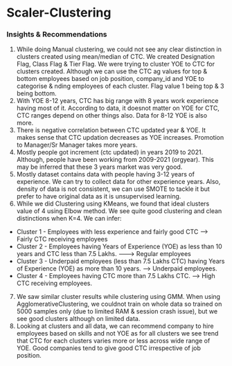 # Scaler-Clustering 
### Insights & Recommendations 
1. While doing Manual clustering, we could not see any clear distinction in clusters created using mean/median of CTC. We created Designation Flag, Class Flag & Tier Flag. We were trying to cluster YOE to CTC for clusters created. Although we can use the CTC  ag values for top & bottom employees based on job position, company_id and YOE to categorise &  nding employees of each cluster. Flag value 1 being top & 3 being bottom.
2. With YOE 8-12 years, CTC has big range with 8 years work experience having most of it. According to data, it doesnot matter on YOE for CTC, CTC ranges depend on other things also. Data for 8-12 YOE is also more.
3. There is negative correlation between CTC updated year & YOE. It makes sense that CTC updation decreases as YOE increases. Promotion to Manager/Sr Manager takes more years.
4. Mostly people got increment (ctc updated) in years 2019 to 2021. Although, people have been working from 2009-2021 (orgyear). This may be inferred that these 3 years market was very good.
5. Mostly dataset contains data with people having 3-12 years of experience. We can try to collect data for other experience years. Also, density of data is not consistent, we can use SMOTE to tackle it but prefer to have original data as it is unsupervised learning.  
6. While we did Clustering using KMeans, we found that ideal clusters value of 4 using Elbow method. We see quite good clustering and clean distinctions when K=4. We can infer:
  * Cluster 1 - Employees with less experience and fairly good CTC --> Fairly CTC receiving employees
  * Cluster 2 - Employees having Years of Experience (YOE) as less than 10 years and CTC less than 7.5 Lakhs. ---> Regular employees
  * Cluster 3 - Underpaid employees (less than 7.5 Lakhs CTC) having Years of Experience (YOE) as more than 10 years. --> Underpaid employees.
  * Cluster 4 - Employees having CTC more than 7.5 Lakhs CTC. --> High CTC receiving employees.
7. We saw similar cluster results while clustering using GMM. When using AgglomerativeClustering, we couldnot train on whole data so trained on 5000 samples only (due to limited RAM & session crash issue), but we see good clusters although on limited data.
8. Looking at clusters and all data, we can recommend company to hire employees based on skills and not YOE as for all clusters we see trend that CTC for each clusters varies more or less across wide range of YOE. Good companies tend to give good CTC irrespective of job position.
